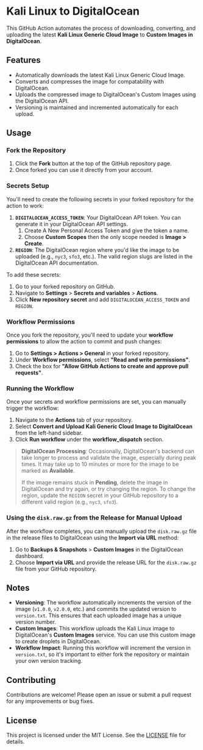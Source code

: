 # Kali Linux to DigitalOcean

This GitHub Action automates the process of downloading, converting, and uploading the latest **Kali Linux Generic Cloud Image** to **Custom Images in DigitalOcean**.

## Features

- Automatically downloads the latest Kali Linux Generic Cloud Image.
- Converts and compresses the image for compatability with DigitalOcean.
- Uploads the compressed image to DigitalOcean's Custom Images using the DigitalOcean API.
- Versioning is maintained and incremented automatically for each upload.

## Usage

### Fork the Repository

1. Click the **Fork** button at the top of the GitHub repository page.
2. Once forked you can use it directly from your account.

### Secrets Setup

You'll need to create the following secrets in your forked repository for the action to work:

1. **`DIGITALOCEAN_ACCESS_TOKEN`**: Your DigitalOcean API token. You can generate it in your DigitalOcean API settings.
    1. Create A New Personal Access Token and give the token a name.
    2. Choose **Custom Scopes** then the only scope needed is **Image > Create**.
2. **`REGION`**: The DigitalOcean region where you'd like the image to be uploaded (e.g., `nyc3`, `sfo3`, etc.). The valid region slugs are listed in the DigitalOcean API documentation.

To add these secrets:

1. Go to your forked repository on GitHub.
2. Navigate to **Settings** > **Secrets and variables** > **Actions**.
3. Click **New repository secret** and add `DIGITALOCEAN_ACCESS_TOKEN` and `REGION`.

### Workflow Permissions

Once you fork the repository, you'll need to update your **workflow permissions** to allow the action to commit and push changes:

1. Go to **Settings > Actions > General** in your forked repository.
2. Under **Workflow permissions**, select **"Read and write permissions"**.
3. Check the box for **"Allow GitHub Actions to create and approve pull requests"**.

### Running the Workflow

Once your secrets and workflow permissions are set, you can manually trigger the workflow:

1. Navigate to the **Actions** tab of your repository.
2. Select **Convert and Upload Kali Generic Cloud Image to DigitalOcean** from the left-hand sidebar.
3. Click **Run workflow** under the **workflow_dispatch** section.

> **DigitalOcean Processing**: Occasionally, DigitalOcean's backend can take longer to process and validate the image, especially during peak times. It may take up to 10 minutes or more for the image to be marked as **Available**.
> 
> If the image remains stuck in **Pending**, delete the image in DigitalOcean and try again, or try changing the region. To change the region, update the `REGION` secret in your GitHub repository to a different valid region (e.g., `nyc3`, `sfo3`).

### Using the `disk.raw.gz` from the Release for Manual Upload

After the workflow completes, you can manually upload the `disk.raw.gz` file in the release files to DigitalOcean using the **Import via URL** method:

1. Go to **Backups & Snapshots** > **Custom Images** in the DigitalOcean dashboard.
2. Choose **Import via URL** and provide the release URL for the `disk.raw.gz` file from your GitHub repository.

## Notes

- **Versioning**: The workflow automatically increments the version of the image (`v1.0.0`, `v2.0.0`, etc.) and commits the updated version to `version.txt`. This ensures that each uploaded image has a unique version number.
- **Custom Images**: This workflow uploads the Kali Linux image to DigitalOcean's **Custom Images** service. You can use this custom image to create droplets in DigitalOcean.
- **Workflow Impact**: Running this workflow will increment the version in `version.txt`, so it's important to either fork the repository or maintain your own version tracking.

## Contributing

Contributions are welcome! Please open an issue or submit a pull request for any improvements or bug fixes.

## License

This project is licensed under the MIT License. See the [LICENSE](./LICENSE) file for details.

